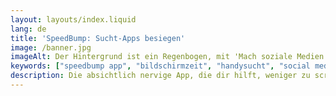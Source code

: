 ```yaml
---
layout: layouts/index.liquid
lang: de
title: 'SpeedBump: Sucht-Apps besiegen'
image: /banner.jpg
imageAlt: Der Hintergrund ist ein Regenbogen, mit 'Mach soziale Medien nervig' in der Mitte in der Schriftart Comic Sans und einer schlecht gezeichneten Katze in der oberen rechten Ecke. Es nimmt Bezug auf das Internet-Meme 'graphic design is my passion'.
keywords: ["speedbump app", "bildschirmzeit", "handysucht", "social media sucht", "digitales wohlbefinden", "produktivität", "android", "iphone"]
description: Die absichtlich nervige App, die dir hilft, weniger zu scrollen. Wie eine Bodenschwelle für deine Scroll-Gewohnheiten.
---
```

